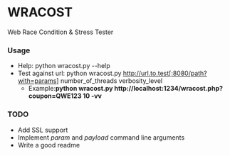 # WRACOST
Web Race Condition &amp; Stress Tester

### Usage
* Help: python wracost.py --help
* Test against url: python wracost.py http://url.to.test[:8080/path?with=params] number_of_threads verbosity_level
  * Example:**python wracost.py http://localhost:1234/wracost.php?coupon=QWE123 10 -vv**

### TODO
* Add SSL support
* Implement *param* and *payload* command line arguments
* Write a good readme
